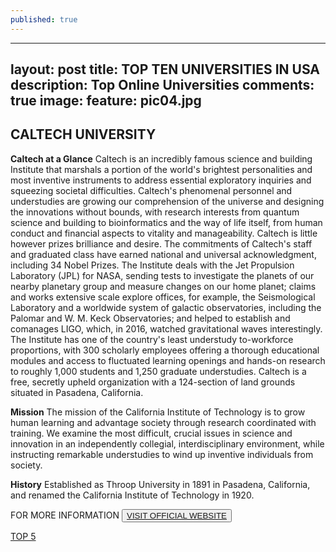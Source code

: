 ```yaml
---
published: true
---
```

---
layout: post
title: TOP TEN UNIVERSITIES IN USA
description: Top Online Universities
comments: true
image:
  feature: pic04.jpg
---
## CALTECH UNIVERSITY ##

**Caltech at a Glance**
Caltech is an incredibly famous science and building Institute that marshals a portion of the world's brightest personalities and most inventive instruments to address essential exploratory inquiries and squeezing societal difficulties. Caltech's phenomenal personnel and understudies are growing our comprehension of the universe and designing the innovations without bounds, with research interests from quantum science and building to bioinformatics and the way of life itself, from human conduct and financial aspects to vitality and manageability. Caltech is little however prizes brilliance and desire. The commitments of Caltech's staff and graduated class have earned national and universal acknowledgment, including 34 Nobel Prizes. The Institute deals with the Jet Propulsion Laboratory (JPL) for NASA, sending tests to investigate the planets of our nearby planetary group and measure changes on our home planet; claims and works extensive scale explore offices, for example, the Seismological Laboratory and a worldwide system of galactic observatories, including the Palomar and W. M. Keck Observatories; and helped to establish and comanages LIGO, which, in 2016, watched gravitational waves interestingly. The Institute has one of the country's least understudy to-workforce proportions, with 300 scholarly employees offering a thorough educational modules and access to fluctuated learning openings and hands-on research to roughly 1,000 students and 1,250 graduate understudies. Caltech is a free, secretly upheld organization with a 124-section of land grounds situated in Pasadena, California.

**Mission**
The mission of the California Institute of Technology is to grow human learning and advantage society through research coordinated with training. We examine the most difficult, crucial issues in science and innovation in an independently collegial, interdisciplinary environment, while instructing remarkable understudies to wind up inventive individuals from society.

**History**
Established as Throop University in 1891 in Pasadena, California, and renamed the California Institute of Technology in 1920.

FOR MORE INFORMATION
<button><a href="http://www.caltech.edu/">VISIT OFFICIAL WEBSITE</a></button>

[TOP 5](/topten/top-online-universities5/)
